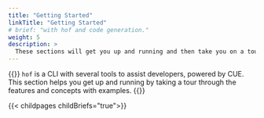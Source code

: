 ```yaml
---
title: "Getting Started"
linkTitle: "Getting Started"
# brief: "with hof and code generation."
weight: 5
description: >
  These sections will get you up and running and then take you on a tour of __hof__
---
```


{{<lead>}}
`hof` is a CLI with several tools to assist developers, powered by CUE.
This section helps you get up and running
by taking a tour through the features and concepts with examples.
{{</lead>}}

{{< childpages childBriefs="true">}}
